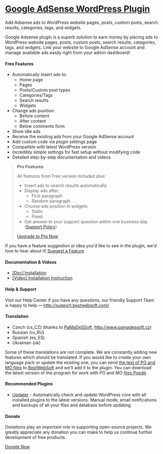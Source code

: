 <a href="http://bestwebsoft.com/products/wordpress/plugins/google-adsense/" target=_blank>Google AdSense WordPress Plugin</a>
========================

Add Adsense ads to WordPress website pages, posts, custom posts, search results, categories, tags, and widgets.

<p>Google Adsense plugin is a superb solution to earn money by placing ads to WordPress website pages, posts, custom posts, search results, categories, tags, and widgets. Link your website to Google AdSense account and manage available ads easily right from your admin dashboard!</p>


<div class='video'></div>


<h4>Free Features</h4>

<ul>
<li>Automatically insert ads to:

<ul>
<li>Home page</li>
<li>Pages</li>
<li>Posts/Custom post types</li>
<li>Categories/Tags</li>
<li>Search results</li>
<li>Widgets</li>
</ul></li>
<li>Change ads position:

<ul>
<li>Before content</li>
<li>After content</li>
<li>Below comments form</li>
</ul></li>
<li>Show idle ads </li>
<li>Receive the existing ads from your Google AdSense account</li>
<li>Add custom code via plugin settings page</li>
<li>Compatible with latest WordPress version</li>
<li>Incredibly simple settings for fast setup without modifying code</li>
<li>Detailed step-by-step documentation and videos</li>
</ul>

<blockquote>
  <p><strong>Pro Features</strong></p>
  
  <p>All features from Free version included plus:</p>
  
  <ul>
  <li>Insert ads to search results automatically </li>
  <li>Display ads after:
  
  <ul>
  <li>First paragraph</li>
  <li>Random paragraph</li>
  </ul></li>
  <li>Choose ads position in widgets:
  
  <ul>
  <li>Static</li>
  <li>Fixed</li>
  </ul></li>
  <li>Get answer to your support question within one business day (<a href="http://bestwebsoft.com/support-policy/">Support Policy</a>)</li>
  </ul>
  
  <p><a href="http://bestwebsoft.com/products/wordpress/plugins/google-adsense/?k=b68fe7a44579f45545bd6e7556143e9a">Upgrade to Pro Now</a></p>
</blockquote>

<p>If you have a feature suggestion or idea you'd like to see in the plugin, we'd love to hear about it! <a href="http://support.bestwebsoft.com/hc/en-us/requests/new">Suggest a Feature</a></p>

<h4>Documentation &#38; Videos</h4>

<ul>
<li><a href="https://docs.google.com/document/d/1P-Jb5oYadIAsJz63wbsppxhOnCX-Z27S3XzE6HNcrbI/">[Doc] Installation</a></li>
<li><a href="http://www.youtube.com/watch?v=Nkp267vxZ84">[Video] Installation Instruction</a></li>
</ul>

<h4>Help &#38; Support</h4>

<p>Visit our Help Center if you have any questions, our friendly Support Team is happy to help &#8212; <a href="http://support.bestwebsoft.com/">http://support.bestwebsoft.com/</a></p>

<h4>Translation</h4>

<ul>
<li>Czech (cs_CZ) (thanks to <a href="mailto:info@pamadessoft.cz">PaMaDeSSoft</a>, <a href="http://www.pamadessoft.cz" rel="nofollow">http://www.pamadessoft.cz</a>)</li>
<li>Russian (ru_RU)</li>
<li>Spanish (es_ES)</li>
<li>Ukrainian (uk)</li>
</ul>

<p>Some of these translations are not complete. We are constantly adding new features which should be translated. If you would like to create your own language pack or update the existing one, you can send <a href="http://codex.wordpress.org/Translating_WordPress">the text of PO and MO files</a> to <a href="http://support.bestwebsoft.com/hc/en-us/requests/new">BestWebSoft</a> and we'll add it to the plugin. You can download the latest version of the program for work with PO and MO <a href="http://www.poedit.net/download.php">files Poedit</a>.</p>

<h4>Recommended Plugins</h4>

<ul>
<li><a href="http://bestwebsoft.com/products/wordpress/plugins/updater/?k=9bfbc38d14047beca03dbc74f96cc135">Updater</a> - Automatically check and update WordPress core with all installed plugins to the latest versions. Manual mode, email notifications and backups of all your files and database before updating.</li>
</ul>

<h4>Donate</h4>

<p>Donations play an important role in supporting open-source projects. We greatly appreciate any donation you can make to help us continue further development of free products.</p>

<p><a href="http://bestwebsoft.com/donate/">Donate Now</a></p>